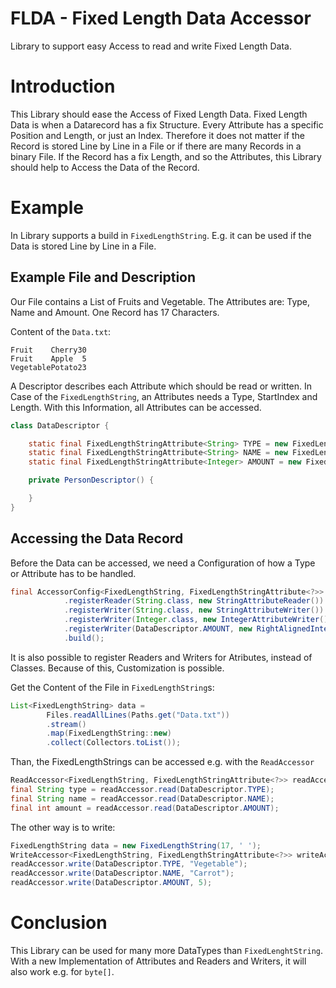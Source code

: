 FLDA - Fixed Length Data Accessor
=================================

Library to support easy Access to read and write Fixed Length Data.


# Introduction
This Library should ease the Access of Fixed Length Data. Fixed
 Length Data is when a Datarecord has a fix Structure. Every Attribute
 has a specific Position and Length, or just an Index. Therefore it
 does not matter if the Record is stored Line by Line in a File
 or if there are many Records in a binary File. If the Record has
 a fix Length, and so the Attributes, this Library should help to
 Access the Data of the Record.

# Example
In Library supports a build in `FixedLengthString`. E.g. it can be 
 used if the Data is stored Line by Line in a File.

## Example File and Description
Our File contains a List of Fruits and Vegetable. The Attributes are:
 Type, Name and Amount. One Record has 17 Characters.
 
Content of the `Data.txt`:
```
Fruit    Cherry30
Fruit    Apple  5
VegetablePotato23
```

A Descriptor describes each Attribute which should be read or written.
 In Case of the `FixedLengthString`, an Attributes needs a Type, StartIndex
 and Length. With this Information, all Attributes can be accessed.
```java
class DataDescriptor {

    static final FixedLengthStringAttribute<String> TYPE = new FixedLengthStringAttribute<>(String.class, 0, 9);
    static final FixedLengthStringAttribute<String> NAME = new FixedLengthStringAttribute<>(String.class, 9, 6);
    static final FixedLengthStringAttribute<Integer> AMOUNT = new FixedLengthStringAttribute<>(Integer.class, 15, 2);

    private PersonDescriptor() {

    }
}
```

## Accessing the Data Record
Before the Data can be accessed, we need a Configuration of how a
 Type or Attribute has to be handled.
```java
final AccessorConfig<FixedLengthString, FixedLengthStringAttribute<?>> config = new AccessorConfigBuilder<FixedLengthString, FixedLengthStringAttribute<?>>()
            .registerReader(String.class, new StringAttributeReader())
            .registerWriter(String.class, new StringAttributeWriter())
            .registerWriter(Integer.class, new IntegerAttributeWriter())
            .registerWriter(DataDescriptor.AMOUNT, new RightAlignedIntegerAttributeReader())
            .build();
```
It is also possible to register Readers and Writers for Atributes, instead of Classes.
 Because of this, Customization is possible.

Get the Content of the File in `FixedLengthString`s:
```java
List<FixedLengthString> data = 
        Files.readAllLines(Paths.get("Data.txt"))
        .stream()
        .map(FixedLengthString::new)
        .collect(Collectors.toList());
```

Than, the FixedLengthStrings can be accessed e.g. with the `ReadAccessor`
```java
ReadAccessor<FixedLengthString, FixedLengthStringAttribute<?>> readAccessor = new ReadAccessor<>(config, data)
final String type = readAccessor.read(DataDescriptor.TYPE);
final String name = readAccessor.read(DataDescriptor.NAME);
final int amount = readAccessor.read(DataDescriptor.AMOUNT);
```

The other way is to write:
```java
FixedLengthString data = new FixedLengthString(17, ' ');
WriteAccessor<FixedLengthString, FixedLengthStringAttribute<?>> writeAccessor = new WriteAccessor<>(config, data)
readAccessor.write(DataDescriptor.TYPE, "Vegetable");
readAccessor.write(DataDescriptor.NAME, "Carrot");
readAccessor.write(DataDescriptor.AMOUNT, 5);
```

# Conclusion
This Library can be used for many more DataTypes than `FixedLenghtString`.
 With a new Implementation of Attributes and Readers and Writers, it will
 also work e.g. for `byte[]`. 